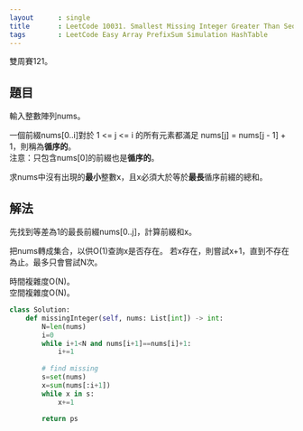 ```yaml
---
layout      : single
title       : LeetCode 10031. Smallest Missing Integer Greater Than Sequential Prefix Sum
tags        : LeetCode Easy Array PrefixSum Simulation HashTable
---
```

雙周賽121。

## 題目

輸入整數陣列nums。  

一個前綴nums[0..i]對於 1 <= j <= i 的所有元素都滿足 nums[j] = nums[j - 1] + 1，則稱為**循序的**。  
注意：只包含nums[0]的前綴也是**循序的**。  

求nums中沒有出現的**最小**整數x，且x必須大於等於**最長**循序前綴的總和。  

## 解法

先找到等差為1的最長前綴nums[0..j]，計算前綴和x。  

把nums轉成集合，以供O(1)查詢x是否存在。
若x存在，則嘗試x+1，直到不存在為止。最多只會嘗試N次。  

時間複雜度O(N)。  
空間複雜度O(N)。  

```python
class Solution:
    def missingInteger(self, nums: List[int]) -> int:
        N=len(nums)
        i=0
        while i+1<N and nums[i+1]==nums[i]+1:
            i+=1
        
        # find missing
        s=set(nums)
        x=sum(nums[:i+1])
        while x in s:
            x+=1
            
        return ps
```
